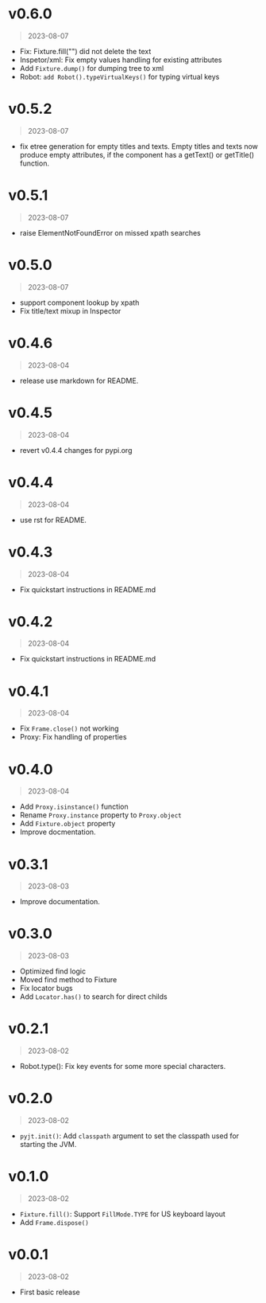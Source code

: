 # v0.6.0
> 2023-08-07

-   Fix: Fixture.fill("") did not delete the text
-   Inspetor/xml: Fix empty values handling for existing attributes
-   Add `Fixture.dump()` for dumping tree to xml
-   Robot: `add Robot().typeVirtualKeys()` for typing virtual keys

# v0.5.2
> 2023-08-07

-   fix etree generation for empty titles and texts.
    Empty titles and texts now produce empty attributes,
    if the component has a getText() or getTitle() function.

# v0.5.1
> 2023-08-07

-   raise ElementNotFoundError on missed
    xpath searches

# v0.5.0
> 2023-08-07

-   support component lookup by xpath
-   Fix title/text mixup in Inspector

# v0.4.6
> 2023-08-04

-   release use markdown for README.

# v0.4.5
> 2023-08-04

-   revert v0.4.4 changes for pypi.org

# v0.4.4
> 2023-08-04

-   use rst for README.

# v0.4.3
> 2023-08-04

-   Fix quickstart instructions in README.md

# v0.4.2
> 2023-08-04

-   Fix quickstart instructions in README.md

# v0.4.1
> 2023-08-04

-   Fix `Frame.close()` not working
-   Proxy: Fix handling of properties

# v0.4.0
> 2023-08-04

-   Add `Proxy.isinstance()` function
-   Rename `Proxy.instance` property to `Proxy.object`
-   Add `Fixture.object` property
-   Improve docmentation.

# v0.3.1
> 2023-08-03

-   Improve documentation.

# v0.3.0
> 2023-08-03

-   Optimized find logic
-   Moved find method to Fixture
-   Fix locator bugs
-   Add `Locator.has()` to search for direct childs

# v0.2.1
> 2023-08-02

-   Robot.type(): Fix key events for some more special characters.

# v0.2.0
> 2023-08-02

-   `pyjt.init()`: Add `classpath` argument to set the classpath
    used for starting the JVM.

# v0.1.0
> 2023-08-02

-   `Fixture.fill()`: Support `FillMode.TYPE` for US keyboard layout
-   Add `Frame.dispose()`

# v0.0.1
> 2023-08-02

-   First basic release
